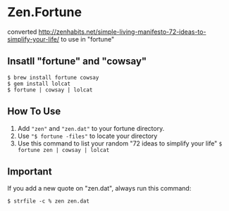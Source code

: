 Zen.Fortune
===========

converted http://zenhabits.net/simple-living-manifesto-72-ideas-to-simplify-your-life/ to use in "fortune"


Insatll "fortune" and "cowsay"
----------

    $ brew install fortune cowsay
    $ gem install lolcat
    $ fortune | cowsay | lolcat

How To Use
----------

1. Add `"zen"` and `"zen.dat"` to your fortune directory.
2. Use `"$ fortune -files"` to locate your directory
3. Use this command to list your random "72 ideas to simplify your life" `$ fortune zen | cowsay | lolcat`


Important
---------

If you add a new quote on "zen.dat", always run this command:

    $ strfile -c % zen zen.dat
	

